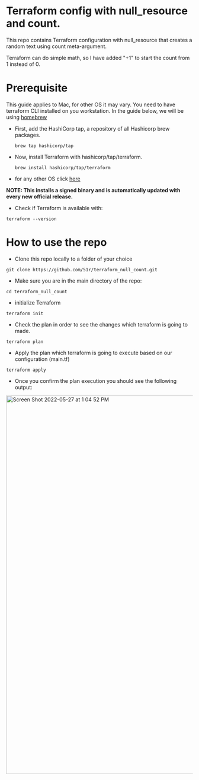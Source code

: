 # Terraform config with null_resource and count.

This repo contains Terraform configuration with null_resource that creates a random text using count meta-argument.

Terraform can do simple math, so I have added "+1" to start the count from 1 instead of 0.

# Prerequisite
This guide applies to Mac, for other OS it may vary. You need to have terraform CLI installed on you workstation. In the guide below, we will be using [homebrew](https://brew.sh/)

*  First, add the HashiCorp tap, a repository of all Hashicorp brew packages. 
    ```
    brew tap hashicorp/tap
    ```
* Now, install Terraform with hashicorp/tap/terraform.
   ```
   brew install hashicorp/tap/terraform
   ```
*  for any other OS click [here](https://learn.hashicorp.com/tutorials/terraform/install-cli)

**NOTE: This installs a signed binary and is automatically updated with every new official release.**

* Check if Terraform is available with: 
```
terraform --version
```

# How to use the repo

* Clone this repo locally to a folder of your choice
```
git clone https://github.com/51r/terraform_null_count.git
```

* Make sure you are in the main directory of the repo:
```
cd terraform_null_count
```

* initialize Terraform  
```
terraform init
```

* Check the plan in order to see the changes which terraform is going to made.
```
terraform plan
```

* Apply the plan which terraform is going to execute based on our configuration (main.tf)
```
terraform apply
```

* Once you confirm the plan execution you should see the following output:
<img width="1020" alt="Screen Shot 2022-05-27 at 1 04 52 PM" src="https://user-images.githubusercontent.com/52199951/170678686-c7e81475-fb7f-44d1-abee-0ed8941184bb.png">
